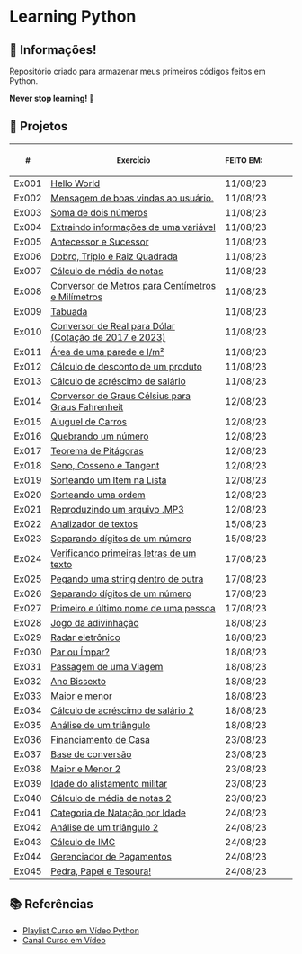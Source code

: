 # Learning Python

## 📖 Informações!

Repositório criado para armazenar meus primeiros códigos feitos em Python.

<strong>Never stop learning! 💭</strong>

## 📂 Projetos

<table>
    <thead>
        <tr>
            <th align="center">
                <img width="20" height="1"> 
                <p>
                    <small>#</small>
                </p>
            </th>
            <th align="center">
                <img width="300" height="1"> 
                <p> 
                    <small>
                        Exercício
                    </small>
                </p>
            </th>
            <th align="left">
                <img width="140" height="1">
                <p align="left"> 
                    <small>
                    FEITO EM:
                    </small>
                </p>
            </th>
        </tr>
    </thead>
    <tbody>
        <tr>
            <td>Ex001</td>
            <td><a href="./tasks">Hello World</a></td>
            <td>11/08/23</td>
        </tr>
        <tr>
            <td>Ex002</td>
            <td><a href="./tasks">Mensagem de boas vindas ao usuário.</a></td>
            <td>11/08/23</td>
        </tr>
        <tr>
            <td>Ex003</td>
            <td><a href="./tasks">Soma de dois números</a></td>
            <td>11/08/23</td>
        </tr>
        <tr>
            <td>Ex004</td>
            <td><a href="./tasks">Extraindo informações de uma variável</a></td>
            <td>11/08/23</td>
        </tr>
        <tr>
            <td>Ex005</td>
            <td><a href="./tasks">Antecessor e Sucessor</a></td>
            <td>11/08/23</td>
        </tr>
        <tr>
            <td>Ex006</td>
            <td><a href="./tasks">Dobro, Triplo e Raiz Quadrada</a></td>
            <td>11/08/23</td>
        </tr>
        <tr>
            <td>Ex007</td>
            <td><a href="./tasks">Cálculo de média de notas</a></td>
            <td>11/08/23</td>
        </tr>
        <tr>
            <td>Ex008</td>
            <td><a href="./tasks">Conversor de Metros para Centímetros e Milímetros</a></td>
            <td>11/08/23</td>
        </tr>
        <tr>
            <td>Ex009</td>
            <td><a href="./tasks">Tabuada</a></td>
            <td>11/08/23</td>
        </tr>
        <tr>
            <td>Ex010</td>
            <td><a href="./tasks">Conversor de Real para Dólar (Cotação de 2017 e 2023)</a></td>
            <td>11/08/23</td>
        </tr>
        <tr>
            <td>Ex011</td>
            <td><a href="./tasks">Área de uma parede e l/m²</a></td>
            <td>11/08/23</td>
        </tr>
        <tr>
            <td>Ex012</td>
            <td><a href="./tasks">Cálculo de desconto de um produto</a></td>
            <td>11/08/23</td>
        </tr>
        <tr>
            <td>Ex013</td>
            <td><a href="./tasks">Cálculo de acréscimo de salário</a></td>
            <td>11/08/23</td>
        </tr>
        <tr>
            <td>Ex014</td>
            <td><a href="./tasks">Conversor de Graus Célsius para Graus Fahrenheit</a></td>
            <td>12/08/23</td>
        </tr>
        <tr>
            <td>Ex015</td>
            <td><a href="./tasks">Aluguel de Carros</a></td>
            <td>12/08/23</td>
        </tr>
        <tr>
            <td>Ex016</td>
            <td><a href="./tasks">Quebrando um número</a></td>
            <td>12/08/23</td>
        </tr>
        <tr>
            <td>Ex017</td>
            <td><a href="./tasks">Teorema de Pitágoras</a></td>
            <td>12/08/23</td>
        </tr>
        <tr>
            <td>Ex018</td>
            <td><a href="./tasks">Seno, Cosseno e Tangent</a></td>
            <td>12/08/23</td>
        </tr>
        <tr>
            <td>Ex019</td>
            <td><a href="./tasks">Sorteando um Item na Lista</a></td>
            <td>12/08/23</td>
        </tr>
        <tr>
            <td>Ex020</td>
            <td><a href="./tasks">Sorteando uma ordem</a></td>
            <td>12/08/23</td>
        </tr>
        <tr>
            <td>Ex021</td>
            <td><a href="./tasks/ex021/">Reproduzindo um arquivo .MP3</a></td>
            <td>12/08/23</td>
        </tr>
        <tr>
            <td>Ex022</td>
            <td><a href="./tasks">Analizador de textos</a></td>
            <td>15/08/23</td>
        </tr>
        <tr>
            <td>Ex023</td>
            <td><a href="./tasks">Separando dígitos de um número</a></td>
            <td>15/08/23</td>
        </tr>
        <tr>
            <td>Ex024</td>
            <td><a href="./tasks">Verificando primeiras letras de um texto</a></td>
            <td>17/08/23</td>
        </tr>
        <tr>
            <td>Ex025</td>
            <td><a href="./tasks">Pegando uma string dentro de outra</a></td>
            <td>17/08/23</td>
        </tr>
        <tr>
            <td>Ex026</td>
            <td><a href="./tasks">Separando dígitos de um número</a></td>
            <td>17/08/23</td>
        </tr>
        <tr>
            <td>Ex027</td>
            <td><a href="./tasks">Primeiro e último nome de uma pessoa</a></td>
            <td>17/08/23</td>
        </tr>
        <tr>
            <td>Ex028</td>
            <td><a href="./tasks">Jogo da adivinhação</a></td>
            <td>18/08/23</td>
        </tr>
        <tr>
            <td>Ex029</td>
            <td><a href="./tasks">Radar eletrônico</a></td>
            <td>18/08/23</td>
        </tr>
        <tr>
            <td>Ex030</td>
            <td><a href="./tasks">Par ou Ímpar?</a></td>
            <td>18/08/23</td>
        </tr>
        <tr>
            <td>Ex031</td>
            <td><a href="./tasks">Passagem de uma Viagem</a></td>
            <td>18/08/23</td>
        </tr>
        <tr>
            <td>Ex032</td>
            <td><a href="./tasks">Ano Bissexto</a></td>
            <td>18/08/23</td>
        </tr>
        <tr>
            <td>Ex033</td>
            <td><a href="./tasks">Maior e menor</a></td>
            <td>18/08/23</td>
        </tr>
        <tr>
            <td>Ex034</td>
            <td><a href="./tasks">Cálculo de acréscimo de salário 2</a></td>
            <td>18/08/23</td>
        </tr>
        <tr>
            <td>Ex035</td>
            <td><a href="./tasks">Análise de um triângulo</a></td>
            <td>18/08/23</td>
        </tr>
        <tr>
            <td>Ex036</td>
            <td><a href="./tasks">Financiamento de Casa</a></td>
            <td>23/08/23</td>
        </tr>
        <tr>
            <td>Ex037</td>
            <td><a href="./tasks">Base de conversão</a></td>
            <td>23/08/23</td>
        </tr>
        <tr>
            <td>Ex038</td>
            <td><a href="./tasks">Maior e Menor 2</a></td>
            <td>23/08/23</td>
        </tr>
        <tr>
            <td>Ex039</td>
            <td><a href="./tasks">Idade do alistamento militar</a></td>
            <td>23/08/23</td>
        </tr>
        <tr>
            <td>Ex040</td>
            <td><a href="./tasks">Cálculo de média de notas 2</a></td>
            <td>23/08/23</td>
        </tr>
        <tr>
            <td>Ex041</td>
            <td><a href="./tasks">Categoria de Natação por Idade</a></td>
            <td>24/08/23</td>
        </tr>
        <tr>
            <td>Ex042</td>
            <td><a href="./tasks">Análise de um triângulo 2</a></td>
            <td>24/08/23</td>
        </tr>
        <tr>
            <td>Ex043</td>
            <td><a href="./tasks">Cálculo de IMC</a></td>
            <td>24/08/23</td>
        </tr>
        <tr>
            <td>Ex044</td>
            <td><a href="./tasks">Gerenciador de Pagamentos</a></td>
            <td>24/08/23</td>
        </tr>
        <tr>
            <td>Ex045</td>
            <td><a href="./tasks">Pedra, Papel e Tesoura!</a></td>
            <td>24/08/23</td>
        </tr>
    </tbody>
</table>

## 📚 Referências

- [Playlist Curso em Vídeo Python](https://www.youtube.com/playlist?list=PLvE-ZAFRgX8hnECDn1v9HNTI71veL3oW0)
- [Canal Curso em Vídeo](https://www.youtube.com/@CursoemVideo)
